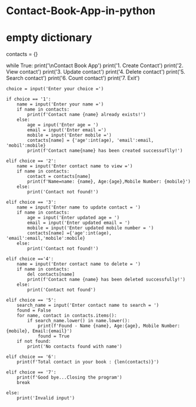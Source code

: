 # Contact-Book-App-in-python

# empty dictionary
contacts = {}

while True:
    print('\nContact Book App')
    print('1. Create Contact')
    print('2. View contact')
    print('3. Update contact')
    print('4. Delete contact')
    print('5. Search contact')
    print('6. Count contact')
    print('7. Exit')
    
    choice = input('Enter your choice =')
    
    if choice == '1':
        name = input('Enter your name =')
        if name in contacts:
            print(f'Contact name {name} already exists!')
        else:
            age = input('Enter age = ')
            email = input('Enter email =')
            mobile = input('Enter mobile =')
            contacts[name] = {'age':int(age), 'email':email, 'mobil':mobile}
            print(f'Contact name{name} has been created successuflly!')
            
    elif choice == '2':
        name = input('Enter contact name to view =')
        if name in contacts:
            contact = contacts[name]
            print(f'Name=name: {name}, Age:{age},Mobile Number: {mobile}')
        else:
            print('Contact not found!')
            
    elif choice == '3':
        name = input('Enter name to update contact = ')
        if name in contacts:
            age = input('Enter updated age = ')
            email = input('Enter updated email = ')
            mobile = input('Enter updated mobile number = ')
            contacts[name] ={'age':int(age), 'email':email,'mobile':mobile}
        else:
            print('Contact not found!')
            
    elif choice =='4':
        name = input('Enter contact name to delete = ')
        if name in contacts:
            del contacts[name]
            print(f'Contact name {name} has been deleted successfully!')
        else:
            print('Contact not found')
    
    elif choice == '5':
        search_name = input('Enter contact name to search = ')
        found = False
        for name, contact in contacts.items():
            if search_name.lower() in name.lower():
                print(f'Found - Name {name}, Age:{age}, Mobile Number:{mobile}, Email:{email}')
                found = True
        if not found:
            print('No contacts found with name')
            
    elif choice == '6':
        print(f'Total contact in your book : {len(contacts)}')
        
    elif choice == '7':
        print(f'Good bye...Closing the program')
        break
    
    else:
        print('Invalid input')
        
